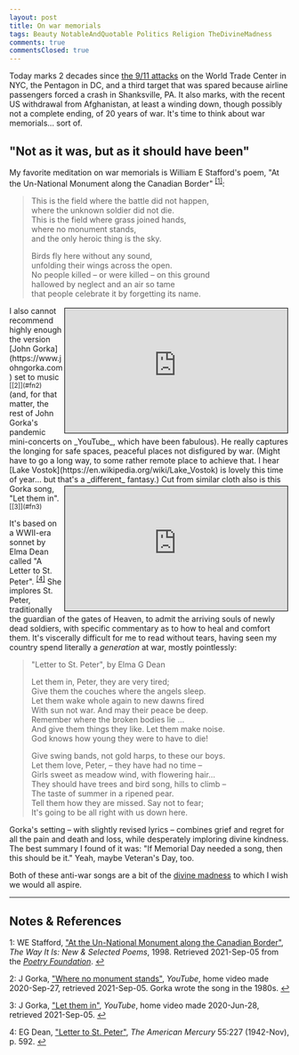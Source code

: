 ```yaml
---
layout: post
title: On war memorials
tags: Beauty NotableAndQuotable Politics Religion TheDivineMadness
comments: true
commentsClosed: true
---
```


Today marks 2 decades since [the 9/11 attacks](https://en.wikipedia.org/wiki/September_11_attacks)
on the World Trade Center in NYC, the Pentagon in DC, and a third target that was
spared because airline passengers forced a crash in Shanksville, PA.  It also marks,
with the recent US withdrawal from Afghanistan, at least a winding down, though possibly not
a complete ending, of 20 years of war.  It's time to think about war memorials&hellip; sort of.  


## "Not as it was, but as it should have been"  

My favorite meditation on war memorials is William E Stafford's poem, "At the
Un-National Monument along the Canadian Border" <sup id="fn1a">[[1]](#fn1)</sup>:  

> This is the field where the battle did not happen,  
> where the unknown soldier did not die.  
> This is the field where grass joined hands,  
> where no monument stands,  
> and the only heroic thing is the sky.  
>  
> Birds fly here without any sound,  
> unfolding their wings across the open.  
> No people killed &ndash; or were killed &ndash; on this ground  
> hallowed by neglect and an air so tame  
> that people celebrate it by forgetting its name.  

<iframe width="400" height="224" src="https://www.youtube.com/embed/VkVhx7QSAx0" allow="accelerometer; encrypted-media; gyroscope; picture-in-picture" allowfullscreen style="float: right; margin: 3px 3px 3px 3px; border: 1px solid #000000;"></iframe>
I also cannot recommend highly enough the version [John Gorka](https://www.johngorka.com) set to
music <sup id="fn2a">[[2]](#fn2)</sup> (and, for that matter, the rest of John Gorka's
pandemic mini-concerts on _YouTube_, which have been fabulous).  He really captures the
longing for safe spaces, peaceful places not disfigured by war.  (Might have to go a long
way, to some rather remote place to achieve that.  I hear
[Lake Vostok](https://en.wikipedia.org/wiki/Lake_Vostok) is lovely this time of
year&hellip; but that's a _different_ fantasy.)  

<iframe width="400" height="224" src="https://www.youtube.com/embed/lqtGAMoRbC8" allow="accelerometer; encrypted-media; gyroscope; picture-in-picture" allowfullscreen style="float: right; margin: 3px 3px 3px 3px; border: 1px solid #000000;"></iframe>
Cut from similar cloth also is this Gorka song, "Let them in".  <sup id="fn3a">[[3]](#fn3)</sup>

It's based on a WWII-era sonnet by Elma Dean called "A Letter to St.
Peter". <sup id="fn4a">[[4]](#fn4)</sup> She implores St. Peter, traditionally the guardian of
the gates of Heaven, to admit the arriving souls of newly dead soldiers, with specific
commentary as to how to heal and comfort them.  It's viscerally difficult for me to read without
tears, having seen my country spend literally a _generation_ at war, mostly pointlessly:  

> "Letter to St. Peter", by Elma G Dean  
>  
> Let them in, Peter, they are very tired;  
> Give them the couches where the angels sleep.  
> Let them wake whole again to new dawns fired  
> With sun not war. And may their peace be deep.  
> Remember where the broken bodies lie &hellip;  
> And give them things they like. Let them make noise.  
> God knows how young they were to have to die!  
>  
> Give swing bands, not gold harps, to these our boys.  
> Let them love, Peter, &ndash; they have had no time &ndash;  
> Girls sweet as meadow wind, with flowering hair&hellip;  
> They should have trees and bird song, hills to climb &ndash;  
> The taste of summer in a ripened pear.  
> Tell them how they are missed. Say not to fear;  
> It's going to be all right with us down here.  

Gorka's setting &ndash; with slightly revised lyrics &ndash; combines grief and regret for
all the pain and death and loss, while desperately imploring divine kindness.  The best
summary I found of it was: "If Memorial Day needed a song, then this should be it."  Yeah,
maybe Veteran's Day, too.  

Both of these anti-war songs are a bit of the
[divine madness](https://en.wikipedia.org/wiki/Divine_madness) to which I wish we would all aspire.  

---

## Notes &amp; References  

<!--
<sup id="fn1a">[[1]](#fn1)</sup>
<a id="fn1">1</a>: [↩](#fn1a)  
-->

<a id="fn1">1</a>: WE Stafford, ["At the Un-National Monument along the Canadian Border"](https://www.poetryfoundation.org/poems/52881/at-the-un-national-monument-along-the-canadian-border), _The Way It Is: New & Selected Poems_, 1998.  Retrieved 2021-Sep-05 from the [_Poetry Foundation_](https://www.poetryfoundation.org/). [↩](#fn1a)  

<a id="fn2">2</a>: J Gorka, ["Where no monument stands"](https://www.youtube.com/watch?v=VkVhx7QSAx0), _YouTube_, home video made 2020-Sep-27, retrieved 2021-Sep-05. Gorka wrote the song in the 1980s. [↩](#fn2a)  

<a id="fn3">3</a>: J Gorka, ["Let them in"](https://www.youtube.com/watch?v=lqtGAMoRbC8), _YouTube_, home video made 2020-Jun-28, retrieved 2021-Sep-05. [↩](#fn3a)  

<a id="fn4">4</a>: EG Dean, ["Letter to St. Peter"](https://www.unz.com/PDF/PERIODICAL/AmMercury-1942nov/82-83/), _The American Mercury_ 55:227 (1942-Nov), p. 592. [↩](#fn4a)  
